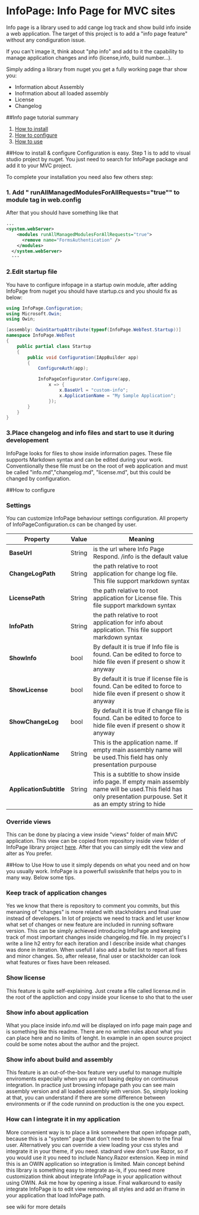 # InfoPage: Info Page for MVC sites
Info page is a library used to add cange log track and show build info inside a web application. The target of this project is to add a "info page feature" without any condiguration issue.

If you can't image it, think about "php info" and add to it the capability to manage application changes and info (license,info, build number...).

Simply adding a library from nuget you get a fully working page thar show you:

* Information about Assembly
* Inofrmation about all loaded assembly
* License
* Changelog

##Info page tutorial summary
1. [How to install](#how-to-install)
2. [How to configure](#how-to-configure)
3. [How to use](#how-to-use)

##<a name="how-to-install">How to install & configure</a>
Configuration is easy. Step 1 is to add to visual studio project by nuget. You just need to search for InfoPage package and add it to your MVC project.

To complete your installation you need also few others step:

### 1. Add " runAllManagedModulesForAllRequests="true"" to module tag in web.config
After that you should have something like that
```xml
...
<system.webServer>
    <modules runAllManagedModulesForAllRequests="true">
      <remove name="FormsAuthentication" />
    </modules>
  </system.webServer>
  ---
```

### 2.Edit startup file
You have to configure infopage in a startup owin module, after adding InfoPage from nuget you should have startup.cs and you should fix as below:
```cs
using InfoPage.Configuration;
using Microsoft.Owin;
using Owin;

[assembly: OwinStartupAttribute(typeof(InfoPage.WebTest.Startup))]
namespace InfoPage.WebTest
{
    public partial class Startup
    {
        public void Configuration(IAppBuilder app)
        {
            ConfigureAuth(app);

            InfoPageConfigurator.Configure(app, 
                x => {
                    x.BaseUrl = "custom-info";
                    x.ApplicationName = "My Sample Application";
                });
        }
    }
}

```


### 3.Place changelog and info files and start to use it during developement
InfoPage looks for files to show inside information pages. These file supports Markdown syntax and can be edited during your work. 
Conventiionally these file must be on the root of web application and must be called "info.md","changelog.md", "license.md", but this could be changed by configuration.


##<a name="how-to-configure">How to configure</a>


### Settings 
You can customize InfoPage behaviour settings configuration. All property of   InfoPageConfiguration.cs can be changed by user.

| Property  | Value  | Meaning  |
|-----------|---------|----------|
|  **BaseUrl** |  String | is the url where Info Page Respond. /info is the default value   |
|  **ChangeLogPath** | String  |  the path relative to root application for change log file. This file support markdown syntax  |
|  **LicensePath** |  String |  the path relative to root application for License file. This file support markdown syntax    |
|  **InfoPath** | String  |  the path relative to root application for info about application. This file support markdown syntax    |
|  **ShowInfo** | bool |  By default it is true if Info file is found. Can be edited to force to hide file even if present o show it anyway |
|  **ShowLicense** |  bool |  By default it is true if license file is found. Can be edited to force to hide file even if present o show it anyway |
|  **ShowChangeLog** | bool  |  By default it is true if change file is found. Can be edited to force to hide file even if present o show it anyway |
|  **ApplicationName** | String  | This is the application name. If empty main assembly name will be used.This field has only presentation purpouse  |
|  **ApplicationSubtitle** |  String |  This is a subtitle to show inside info page. If empty main assembly name will be used.This field has only presentation purpouse. Set it as an empty string to hide |

### Override views
This can be done by placing a view inside "views" folder of main MVC application. This view can be copied from repository inside view folder of InfoPage library project [here](https://github.com/zeppaman/info-page/blob/master/InfoPage/Views/home.html). After that you can simply edit the view and alter as You prefer.

##<a name="how-to-use">How to Use</a>
How to use it simply depends on what you need and on how you usually work. InfoPage is a powerfull swissknife that helps you to in many way. Below some tips.

### Keep track of application changes
Yes we know that there is repository to comment you commits, but this menaning of "changes" is more related with stackholders and final user instead of developers. In lot of projects we need to track and let user know what set of changes or new feature are included in running software version. This can be simply achieved introducing InfoPage and keeping track of most important changes inside changelog.md file. In my project's I write a line h2 entry for each iteration and I describe inside what changes was done in iteration. When usefull I also add a bullet list to report all fixes and minor changes. So, after release, final user or stackholder can look what features or fixes have been released.

### Show license
This feature is quite self-explaining. Just create a file called license.md in the root of the appliction and copy inside your license to sho that to the user

### Show info about application
What you place inside info.md will be displayed on info page main page and is something like this readme. There are no written rules about what you can place here and no limits of lenght. In example in an open source project could be some notes about the author and the project.

### Show info about build and assembly
This feature is an out-of-the-box feature very useful to manage multiple enviroments expecially when you are not basing deploy on continuous integration. In practice just browsing infopage path you can see main assembly version and all loaded assembly with version. So, simply looking at that, you can understand if there are some difference between environments or if the code runnind on production is the one you expect.


### How can I integrate it in my application
More convenient way is to place a link somewhere that open infopage path, because this is a "system" page that don't need to be shown to the final user. Alternatively you can override a view loading your css styles and integrate it in your theme, if you need. stadnard view don't use Razor, so if you would use it you need to include Nancy.Razor extension. Keep in mind this is an OWIN application so integration is limited. Main concept behind this library is something easy to integrate as-is, if you need more customization think about integrate InfoPage in your application without using OWIN. Ask me how by opening a issue. Final walkaround to easily integrate InfoPage is to edit view removing all styles and add an iframe in your application that load InfoPage path.

























see wiki for more details
